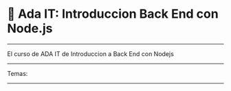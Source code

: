 # :book: Ada IT: Introduccion Back End con Node.js

---

El curso de ADA IT de Introduccion a Back End con Nodejs

---

Temas:

---

